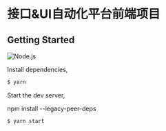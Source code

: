 # 接口&UI自动化平台前端项目



## Getting Started
![Node.js](https://img.shields.io/badge/Node.js-v18.18.1-green)



Install dependencies,

```bash
$ yarn
```

Start the dev server,

npm install --legacy-peer-deps


```bash
$ yarn start
```

